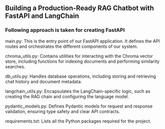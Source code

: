 ## Building a Production-Ready RAG Chatbot with FastAPI and LangChain

### Following approach is taken for creating FastAPI

main.py: This is the entry point of our FastAPI application. It defines the API routes and orchestrates the different components of our system.

chroma_utils.py: Contains utilities for interacting with the Chroma vector store, including functions for indexing documents and performing similarity searches.

db_utils.py: Handles database operations, including storing and retrieving chat history and document metadata.

langchain_utils.py: Encapsulates the LangChain-specific logic, such as creating the RAG chain and configuring the language model.

pydantic_models.py: Defines Pydantic models for request and response validation, ensuring type safety and clear API contracts.

requirements.txt: Lists all the Python packages required for the project.